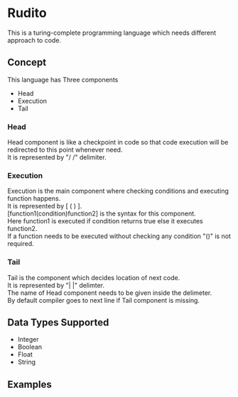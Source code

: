 # Rudito
This is a turing-complete programming language which needs different approach to code.

## Concept
This language has Three components
* Head 
* Execution
* Tail

### Head
Head component is like a checkpoint in code so that code execution will be redirected to this point whenever need.<br/>
It is represented by "/ /" delimiter.
### Execution
Execution is the main component where checking conditions and executing function happens.<br/>
It is represented by [ ( ) ].<br/>
[function1(condition)function2] is the syntax for this component.<br/>
Here function1 is executed if condition returns true else it executes function2.<br/>
If a function needs to be executed without checking any condition "()" is not required.<br/>
### Tail
Tail is the component which decides location of next code.<br/>
It is represented by "| |" delimter.<br/>
The name of Head component needs to be given inside the delimeter.<br/>
By default compiler goes to next line if Tail component is missing.<br/> 

## Data Types Supported
* Integer
* Boolean
* Float
* String

## Examples
